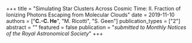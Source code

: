 +++
title = "Simulating Star Clusters Across Cosmic Time: II. Fraction of Ionizing Photons Escaping from Molecular Clouds"
date = 2019-11-10
authors = ["**C.-C. He**", "M. Ricotti", "S. Geen"]
publication_types = ["2"]
abstract = ""
featured = false
publication = "*submitted to Monthly Notices of the Royal Astronomical Society*"
+++

